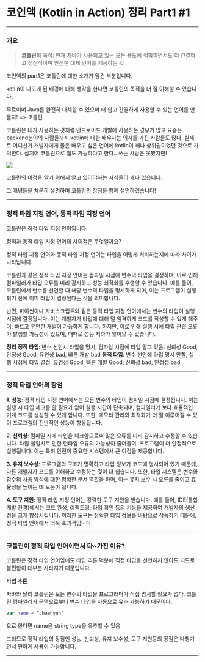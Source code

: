 # 코인액 (Kotlin in Action) 정리 Part1 #1

---
### 개요
> **코틀린**의 목적: 현재 자바가 사용되고 있는 모든 용도에 적합하면서도 더 간결하고 생산적이며 안전한 대체 언어를 제공하는 것

코인액의 part1은 코틀린에 대한 소개가 담긴 부분입니다.

kotlin이 나오게 된 배경에 대해 생각을 한다면 코틀린의 목적을 더 잘 이해할 수 있습니다.

무료이며 Java를 완전히 대체할 수 있으며 더 쉽고 간결하게 사용할 수 있는 언어를 만들자! => 코틀린

코틀린은 내가 사용하는 것처럼 안드로이드 개발에 사용하는 경우가 많고 요즘은 backend분야의 사람들까지 kotlin에 대한 배우자는 의지를 가진 사람들도 많다. 실제로 어디선가 개발자에게 물은 배우고 싶은 언어에 kotlin이 꽤나 상위권이었던 것으로 기억한다. 심지어 코틀린으로 웹도 가능하다고 한다.. 쓰는 사람은 못봤지만!

![](https://velog.velcdn.com/images/wjdcogus6/post/6abe0ebf-3295-426d-9504-ddf54fe59703/image.png)


코틀린의 이점을 알기 위해서 알고 있어야하는 지식들이 꽤나 있습니다.

그 개념들을 차분히 설명하며 코틀린의 장점을 함께 설명하겠습니다!

---
### 정적 타입 지정 언어, 동적 타입 지정 언어
코틀린은 정적 타입 지정 언어입니다.

정적과 동적 타입 지정 언어의 차이점은 무엇일까요?

정적 타입 지정 언어와 동적 타입 지정 언어는 타입을 어떻게 처리하는지에 따라 차이가 나타납니다.

코틀린과 같은 정적 타입 지정 언어는 컴파일 시점에 변수의 타입을 결정하며,
이로 인해 컴파일러가 타입 오류를 미리 감지하고 성능 최적화를 수행할 수 있습니다.
예를 들어, 코틀린에서 변수를 선언할 때 해당 변수의 타입을 명시하게 되며, 이는 프로그램이 실행되기 전에 이미 타입이 결정된다는 것을 의미합니다.

반면, 파이썬이나 자바스크립트와 같은 동적 타입 지정 언어에서는 변수의 타입이 실행 시점에 결정됩니다.
이는 개발자가 타입에 대해 덜 엄격하게 코드를 작성할 수 있게 해주며, 빠르고 유연한 개발이 가능하게 합니다. 하지만, 이로 인해 실행 시에 타입 관련 오류가 발생할 가능성이 있으며, 때때로 성능 저하가 일어날 수 있습니다.

**정리**
**정적 타입**: 변수 선언시 타입을 명시, 컴파일 시점에 타입 알고 있음. 신뢰성 Good, 안정성 Good, 유연성 bad, 빠른 개발 bad
**동적 타입**: 변수 선언에 타입 명시 안함, 실행 시점에 타입 결정. 유연성 Good, 빠른 개발 Good, 신뢰성 bad, 안정성 bad

---
### 정적 타입 언어의 장점

**1. 성능**: 정적 타입 지정 언어에서는 모든 변수의 타입이 컴파일 시점에 결정됩니다. 이는 실행 시 타입 체크를 할 필요가 없어 실행 시간이 단축되며, 컴파일러가 보다 효율적인 기계 코드를 생성할 수 있게 합니다. 또한, 메모리 관리와 최적화가 더 잘 이루어질 수 있어 프로그램의 전반적인 성능이 향상됩니다.

**2. 신뢰성**: 컴파일 시에 타입을 체크함으로써 많은 오류를 미리 감지하고 수정할 수 있습니다. 타입 불일치로 인한 런타임 오류의 가능성이 줄어들어, 프로그램이 더 안정적으로 실행됩니다. 이는 특히 안전이 중요한 시스템에서 큰 이점을 제공합니다.

**3. 유지 보수성**: 프로그램의 구조가 명확하고 타입 정보가 코드에 명시되어 있기 때문에, 다른 개발자가 코드를 이해하고 수정하는 것이 더 쉽습니다. 또한, 타입 시스템은 변수와 함수의 사용 방식에 대한 명확한 문서 역할을 하며, 이는 유지 보수 시 오류를 줄이고 효율성을 높이는 데 도움이 됩니다.

**4. 도구 지원**: 정적 타입 지정 언어는 강력한 도구 지원을 받습니다. 예를 들어, IDE(통합 개발 환경)에서는 코드 완성, 리팩토링, 타입 확인 등의 기능을 제공하여 개발자의 생산성을 크게 향상시킵니다. 이러한 도구는 정확한 타입 정보를 바탕으로 작동하기 때문에, 정적 타입 언어에서 더욱 효과적입니다.



---
### 코틀린이 정적 타입 언어이면서 다~가진 이유?
코틀린은 정적 타입 언어임에도 타입 추론 덕분에 직접 타입을 선언하지 않아도 되므로 불편함이 대부분 사라지기 때문입니다.

**타입 추론**

자바와 달리 코틀린은 모든 변수의 타입을 프로그래머가 직접 명시할 필요가 없다. 코틀린 컴파일러가 문맥으로부터 변수 타입을 자동으로 유추 가능하기 때문이다.

``` kotlin
var name = “chaehyun”
```

으로 한다면 name은 string type을 유추할 수 있음

그러므로 정적 타입의 장점인 성능, 신뢰성, 유지 보수성, 도구 지원등의 장점은 다챙기면서 편하게 사용이 가능합니다.

--- 
